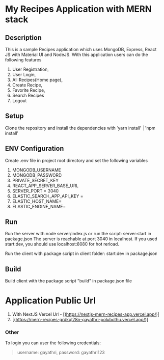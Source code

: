 # My Recipes Application with MERN stack

## Description
This is a sample Recipes application which uses MongoDB, Express, React JS with Material UI and NodeJS.
With this application users can do the following features
1. User Registration, 
2. User Login, 
3. All Recipes(Home page), 
4. Create Recipe, 
5. Favorite Recipe,
6. Search Recipes
7. Logout

## Setup
Clone the repository and install the dependencies with 'yarn install' | 'npm install'

## ENV Configuration
Create .env file in project root directory and set the following variables
1. MONGODB_USERNAME 
2. MONGODB_PASSWORD 
3. PRIVATE_SECRET_KEY 
4. REACT_APP_SERVER_BASE_URL 
5. SERVER_PORT = 3040
6. ELASTIC_SEARCH_APP_API_KEY =
7. ELASTIC_HOST_NAME=
8. ELASTIC_ENGINE_NAME=

## Run

Run the server with node server/index.js or run the script: server:start in package.json
The server is reachable at port 3040 in localhost. If you used start:dev, you should use localhost:8080 for hot rerload.

Run the client with package script in client folder: start:dev in package.json

## Build

Build client with the package script "build" in package.json file

# Application Public Url 
1. With NextJS Vercel Url - [(https://nextjs-mern-recipes-app.vercel.app/)]
2. [(https://mern-recipes-grdkql28n-gayathri-polubothu.vercel.app/)]

### Other

To login you can user the following credentials:

> username: gayathri,
> password: gayathri123
> 
> 
